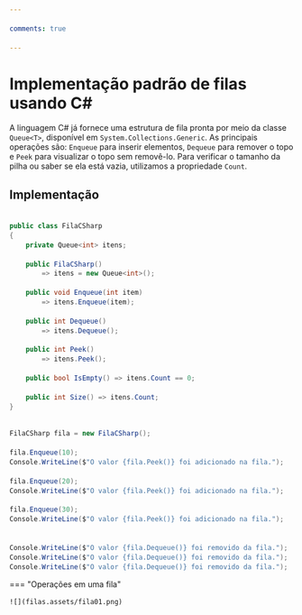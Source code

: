 ```yaml
---

comments: true

---
```


# **Implementação padrão de filas usando C#**

A linguagem C# já fornece uma estrutura de fila pronta por meio da classe `Queue<T>`, disponível em `System.Collections.Generic`. As principais operações são: `Enqueue` para inserir elementos, `Dequeue` para remover o topo e `Peek` para visualizar o topo sem removê-lo. Para verificar o tamanho da pilha ou saber se ela está vazia, utilizamos a propriedade `Count`.

## **Implementação**

```csharp

public class FilaCSharp
{
    private Queue<int> itens;

    public FilaCSharp()
        => itens = new Queue<int>();

    public void Enqueue(int item)
        => itens.Enqueue(item);

    public int Dequeue()
        => itens.Dequeue();

    public int Peek()
        => itens.Peek();

    public bool IsEmpty() => itens.Count == 0;

    public int Size() => itens.Count;
}

```

```csharp

FilaCSharp fila = new FilaCSharp();

fila.Enqueue(10);
Console.WriteLine($"O valor {fila.Peek()} foi adicionado na fila.");

fila.Enqueue(20);
Console.WriteLine($"O valor {fila.Peek()} foi adicionado na fila.");

fila.Enqueue(30);
Console.WriteLine($"O valor {fila.Peek()} foi adicionado na fila.");


Console.WriteLine($"O valor {fila.Dequeue()} foi removido da fila.");
Console.WriteLine($"O valor {fila.Dequeue()} foi removido da fila.");
Console.WriteLine($"O valor {fila.Dequeue()} foi removido da fila.");

```

=== "Operações em uma fila"

    ![](filas.assets/fila01.png)